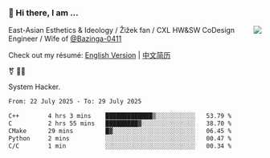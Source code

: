 ### 👋 Hi there, I am ...

<img align="right" src="https://github-readme-stats.vercel.app/api?username=vickiegpt&show_icons=true&icon_color=0366d6&bg_color=ffffff&hide_title=true" />

East-Asian Esthetics & Ideology / Žižek fan / CXL HW&SW CoDesign Engineer / Wife of [@Bazinga-0411](https://bazinga-0411.github.io/)

Check out my résumé: [English Version](http://asplos.dev/) | [中文简历](http://asplos.dev/CN.html)

⚧️ 
🏳️‍⚧️ 

System Hacker.


<!--START_SECTION:waka-->

```txt
From: 22 July 2025 - To: 29 July 2025

C++        4 hrs 3 mins    █████████████▒░░░░░░░░░░░   53.79 %
C          2 hrs 55 mins   █████████▓░░░░░░░░░░░░░░░   38.70 %
CMake      29 mins         █▓░░░░░░░░░░░░░░░░░░░░░░░   06.45 %
Python     2 mins          ░░░░░░░░░░░░░░░░░░░░░░░░░   00.47 %
C/C        1 min           ░░░░░░░░░░░░░░░░░░░░░░░░░   00.34 %
```

<!--END_SECTION:waka-->
